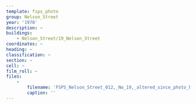 ```yaml
---
template: fsps_photo
group: Nelson_Street
year: '1978'
description: ~
buildings:
    - Nelson_Street/19_Nelson_Street
coordinates: ~
heading: ~
classification: ~
section: ~
cell: ~
film_roll: ~
files:
    -
        filename: 'FSPS_Nelson_Street_012,_No_19,_altered_since_photo_brown_render_and_paint,_17-9-D,_1978.png'
        caption: ''
---
```

